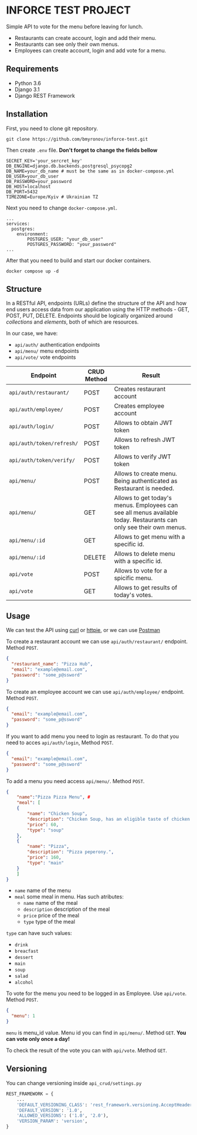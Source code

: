 # INFORCE TEST PROJECT

Simple API to vote for the menu before leaving for lunch.

- Restaurants can create account, login and add their menu.
- Restaurants can see only their own menus.
- Employees can create account, login and add vote for a menu.

## Requirements

- Python 3.6
- Django 3.1
- Django REST Framework

## Installation

First, you need to clone git repository.

```
git clone https://github.com/bmyronov/inforce-test.git
```

Then create `.env` file. **Don't forget to change the fields bellow**

```
SECRET_KEY='your_sercret_key'
DB_ENGINE=django.db.backends.postgresql_psycopg2
DB_NAME=your_db_name # must be the same as in docker-compose.yml
DB_USER=your_db_user
DB_PASSWORD=your_password
DB_HOST=localhost
DB_PORT=5432
TIMEZONE=Europe/Kyiv # Ukrainian TZ
```

Next you need to change `docker-compose.yml`.

```
...
services:
  postgres:
    environment:
        POSTGRES_USER: "your_db_user"
        POSTGRES_PASSWORD: "your_password"
...
```

After that you need to build and start our docker containers.

```
docker compose up -d
```

## Structure

In a RESTful API, endpoints (URLs) define the structure of the API and how end users access data from our application using the HTTP methods - GET, POST, PUT, DELETE. Endpoints should be logically organized around _collections_ and _elements_, both of which are resources.

In our case, we have:

- `api/auth/` authentication endpoints
- `api/menu/` menu endpoints
- `api/vote/` vote endpoints

| Endpoint                  | CRUD Method | Result                                                                                                              |
| ------------------------- | ----------- | ------------------------------------------------------------------------------------------------------------------- |
| `api/auth/restaurant/`    | POST        | Creates restaurant account                                                                                          |
| `api/auth/employee/`      | POST        | Creates employee account                                                                                            |
| `api/auth/login/`         | POST        | Allows to obtain JWT token                                                                                          |
| `api/auth/token/refresh/` | POST        | Allows to refresh JWT token                                                                                         |
| `api/auth/token/verify/`  | POST        | Allows to verify JWT token                                                                                          |
| `api/menu/`               | POST        | Allows to create menu. Being authenticated as Restaurant is needed.                                                 |
| `api/menu/`               | GET         | Allows to get today's menus. Employees can see all menus available today. Restaurants can only see their own menus. |
| `api/menu/:id`            | GET         | Allows to get menu with a specific id.                                                                              |
| `api/menu/:id`            | DELETE      | Allows to delete menu with a specific id.                                                                           |
| `api/vote`                | POST        | Allows to vote for a spicific menu.                                                                                 |
| `api/vote`                | GET         | Allows to get results of today's votes.                                                                             |

## Usage

We can test the API using [curl](https://curl.haxx.se/) or [httpie](https://github.com/jakubroztocil/httpie#installation), or we can use [Postman](https://www.postman.com/)

To create a restaurant account we can use `api/auth/restaurant/` endpoint. Method `POST`.

```json
{
  "restaurant_name": "Pizza Hub",
  "email": "example@email.com",
  "password": "some_p@ssword"
}
```

To create an employee account we can use `api/auth/employee/` endpoint. Method `POST`.

```json
{
  "email": "example@email.com",
  "password": "some_p@ssword"
}
```

If you want to add menu you need to login as restaurant. To do that you need to acces `api/auth/login`, Method `POST`.

```json
{
  "email": "example@email.com",
  "password": "some_p@ssword"
}
```

To add a menu you need access `api/menu/`. Method `POST`.

```json
{
    "name":"Pizza Pizza Menu", #
    "meal": [
    {
        "name": "Chicken Soup",
        "description": "Chicken Soup, has an eligible taste of chicken!",
        "price": 60,
        "type": "soup"
    },
    {
        "name": "Pizza",
        "description": "Pizza peperony.",
        "price": 160,
        "type": "main"
    }
    ]
}
```

- `name` name of the menu
- `meal` some meal in menu. Has such atributes:
  - `name` name of the meal
  - `description` description of the meal
  - `price` price of the meal
  - `type` type of the meal

`type` can have such values:

- `drink`
- `breacfast`
- `dessert`
- `main`
- `soup`
- `salad`
- `alcohol`

To vote for the menu you need to be logged in as Employee.
Use `api/vote`. Method `POST`.

```json
{
  "menu": 1
}
```

`menu` is menu_id value. Menu id you can find in `api/menu/`. Method `GET`. **You can vote only once a day!**

To check the result of the vote you can with `api/vote`. Method `GET`.

## Versioning

You can change versioning inside `api_crud/settings.py`

```python
REST_FRAMEWORK = {
    ...
    'DEFAULT_VERSIONING_CLASS': 'rest_framework.versioning.AcceptHeaderVersioning',
    'DEFAULT_VERSION': '1.0',
    'ALLOWED_VERSIONS': ('1.0', '2.0'),
    'VERSION_PARAM': 'version',
}
```
